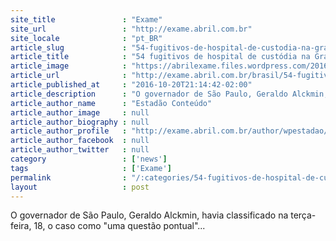 ```yaml
---
site_title               : "Exame"
site_url                 : "http://exame.abril.com.br"
site_locale              : "pt_BR"
article_slug             : "54-fugitivos-de-hospital-de-custodia-na-grande-sp-sao-encontrados"
article_title            : "54 fugitivos de hospital de custódia na Grande SP são encontrados"
article_image            : "https://abrilexame.files.wordpress.com/2016/10/size_960_16_9_algema.jpg?quality=70&strip=all&w=960"
article_url              : "http://exame.abril.com.br/brasil/54-fugitivos-de-hospital-de-custodia-na-grande-sp-sao-encontrados/"
article_published_at     : "2016-10-20T21:14:42-02:00"
article_description      : "O governador de São Paulo, Geraldo Alckmin, havia classificado na terça-feira, 18, o caso como 'uma questão pontual'..."
article_author_name      : "Estadão Conteúdo"
article_author_image     : null
article_author_biography : null
article_author_profile   : "http://exame.abril.com.br/author/wpestadao/"
article_author_facebook  : null
article_author_twitter   : null
category                 : ['news']
tags                     : ['Exame']
permalink                : "/:categories/54-fugitivos-de-hospital-de-custodia-na-grande-sp-sao-encontrados/"
layout                   : post
---
```


O governador de São Paulo, Geraldo Alckmin, havia classificado na terça-feira, 18, o caso como "uma questão pontual"...
